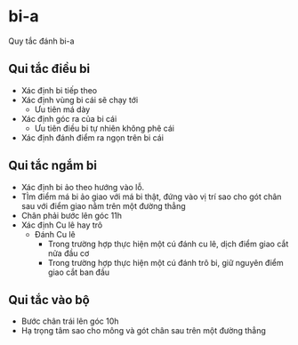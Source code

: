 # bi-a
Quy tắc đánh bi-a

## Qui tắc điều bi
- Xác định bi tiếp theo
- Xác định vùng bi cái sẽ chạy tới
  - Ưu tiên má dày
- Xác định góc ra của bi cái
  - Ưu tiên điều bi tự nhiên không phê cái
- Xác định đánh điểm ra ngọn trên bi cái

## Qui tắc ngắm bi
- Xác định bi ảo theo hướng vào lỗ.
- TÌm điểm má bi ảo giao với má bi thật, đứng vào vị trí sao cho gót chân sau với điểm giao nằm trên một đường thẳng
- Chân phải bước lên góc 11h
- Xác định Cu lê hay trô
  - Đánh Cu lê
    - Trong trường hợp thực hiện một cú đánh cu lê, dịch điểm giao cắt nửa đầu cơ
    - Trong trường hợp thực hiện một cú đánh trô bi, giữ nguyên điểm giao cắt ban đầu
## Qui tắc vào bộ
- Bước chân trái lên góc 10h
- Hạ trọng tâm sao cho mông và gót chân sau trên một đường thẳng 

